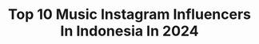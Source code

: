 ---
title: Top 10 Music Instagram Influencers In Indonesia In 2024
description: >-
  Find top music Instagram influencers in Indonesia in 2024. Most popular hashtags: #dirumahaja #instrumental #tiktokindonesia.
platform: Instagram
hits: 1391
text_top: Identify the best Instagram influencers on inBeat.
text_bottom: Our database aggregates 1391 Instagram influencers like this in Indonesia for you to connect with.
profiles:
  - username: "rezadarmawangsa"
    fullname: >-
      RZD
    bio: >-
      👀@rzd.goods👀 3x no.1 YouTube Music 🎖 Business 📧 kaka.rezvolution@gmail.com CP Band +6282127234249 (Envici) CP Endorsement 085881516778 (Feru) IDN🇲🇨
    location: "Indonesia"
    followers: 940651
    engagement: 790
    commentsToLikes: 0.006089
    id: ck0w0lrc0eug60i19brj7bv59
    verified: true
    hashtags: "#jungkook, #hybe, #3d, #korea"
  - username: "ghani_s"
    fullname: >-
      Ghani Sanjaya
    bio: >-
      Music & Traveling 📝 Songwriter 🎸 @nidera_music
    location: "Indonesia"
    followers: 73347
    engagement: 418
    commentsToLikes: 0.011665
    id: ck8sz9yt1nmqb0j78tnk70zlu
    verified: false
    hashtags: "#ifgc, #reels, #indomusikgram, #guitar"
  - username: "keryastina"
    fullname: >-
      Kery Astina
    bio: >-
      CEO, Enterpreneur, Content Creator & Musician adalah isi bio instagram orang lain | 👕: @ztt_storage | 🎤: @anarcuteofficial | CP: +6281818881995
    location: "Indonesia"
    followers: 385393
    engagement: 671
    commentsToLikes: 0.014469
    id: ck0uekt81liqk0i19mdr82d0y
    verified: true
    hashtags: "#ai, #google, #coldplay, #mobilelegendsbangbang"
  - username: "cakecaine"
    fullname: >-
      Nadin Amizah
    bio: >-
      sesuatu yang kecil, berharap bisa menggerakan semua hati yang besar. cp +62 812 9292 6505 Anya 'Di Akhir Perang' Music Video 🏹⬇️
    location: "Indonesia"
    followers: 2324539
    engagement: 607
    commentsToLikes: 0.004869
    id: ck0tuw8ut8ydf0i19grl4wf2r
    verified: false
    hashtags: "#leminerale, #lemin, #mineralesensial, #kebaikanmineralterlindungi"
  - username: "rachangela"
    fullname: >-
      Rachel Angela
    bio: >-
      🤍 @notetosoul.id @prelovedbyrachangela 🕊️ Ministry/Music Inq: (+62) 8159998813 ✉️ Business Inq: (+62) 8192440707 “CaraMu Memandang” is out everywhere!
    location: "Indonesia"
    followers: 214658
    engagement: 398
    commentsToLikes: 0.019900
    id: ck0vzwrneb9ri0i191fcfvzl1
    verified: false
    hashtags: "#togodbetheglory, #sempurnabydermaster, #charis, #selfreminder"
  - username: "nadine_abigail_"
    fullname: >-
      Nadine Abigail
    bio: >-
      Brand Ambassador of @bigetronesports @starion.id @btr7.official CP: 082123046080 (Oliv) Music & Business: 081381132816 (Rep62) - no call
    location: "Indonesia"
    followers: 273273
    engagement: 1157
    commentsToLikes: 0.007646
    id: ck9we4l4eikaz0j78t8c9ue1t
    verified: false
    hashtags: "#indomiexpopmietorimisoramen, #gunjou, #btr7, #goldendiscawards2024"
  - username: "ezramandira"
    fullname: >-
      𝗘𝘇𝗿𝗮 𝗠𝗮𝗻𝗱𝗶𝗿𝗮
    bio: >-
      Simplify anything~ Musician | Industrial Engineering Grads✌🏻 @mazeinradar @biggbuss.id Part-time lecturer at @saejakarta @tin_bakrie
    location: "Indonesia"
    followers: 56020
    engagement: 585
    commentsToLikes: 0.016817
    id: ck5zj7hoxh30c0i145fwm5sq6
    verified: false
    hashtags: "#haribukunasional, #bicarabukuhivi, #dirumahaja, #hore"
  - username: "melmusiq"
    fullname: >-
      Melisa Putri
    bio: >-
      Full time singer Music : +6281290103000 (Zaid) 📍 Jakarta, ID
    location: "Indonesia"
    followers: 15514
    engagement: 655
    commentsToLikes: 0.026268
    id: ck5zvuiet4xnw0i14rwdjm9mr
    verified: false
    hashtags: "#istyle, #beranibaru, #istyleid, #cantiktanpabatas"
  - username: "redshift_id"
    fullname: >-
      REDSHiFT
    bio: >-
      Anisong DJ Performer & Electronic Music Producer Bringing the best anime tunes to big stages since 2013. PIC: +6281281806111 (Wenny)
    location: "Indonesia"
    followers: 3560
    engagement: 614
    commentsToLikes: 0.020871
    id: ck15tyyvlklhg0i19lu2vvoxl
    verified: false
    hashtags: "#dirumahaja, #weebfromhome, #orutaku, #redshiftvocaloid"
  - username: "dide_hijaudaun"
    fullname: >-
      Dide Hijaudaun
    bio: >-
      Vox & producer @hijaudaunmusik @kembangtulip_music CP band : cek Bio @hijaudaunmusik BA @oxy_queenaglow.beautycare
    location: "Indonesia"
    followers: 115216
    engagement: 713
    commentsToLikes: 0.082126
    id: ck14he6yc9vi20i19x2300vgx
    verified: false
    hashtags: "#tiktokindonesia, #tiktokers, #instagood, #instgram"
---